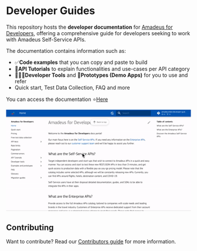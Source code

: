 # Developer Guides

This repository hosts the **developer documentation** for [Amadeus for Developers](https://developers.amadeus.com), offering a comprehensive guide for developers seeking to work with Amadeus Self-Service APIs.

The documentation contains information such as: 
- ✅**Code examples** that you can copy and paste to build 
- 📝**API Tutorials** to explain functionalities and use-cases per API category
- 👩🏻‍💻**Developer Tools** and 📱**Prototypes (Demo Apps)** for you to use and refer
- Quick start, Test Data Collection, FAQ and more

You can access the documentation ⭐️[Here](https://amadeus4dev.github.io/developer-guides/)

![](docs/images/main.gif)

## Contributing

Want to contribute? Read our [Contributors guide](.github/contributing.md) for more information. 

